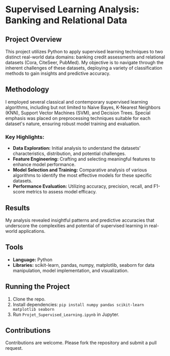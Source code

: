<h1>Supervised Learning Analysis: Banking and Relational Data</h1>

<h2>Project Overview</h2>
<p>This project utilizes Python to apply supervised learning techniques to two distinct real-world data domains: banking credit assessments and relational datasets (Cora, CiteSeer, PubMed). My objective is to navigate through the inherent challenges of these datasets, deploying a variety of classification methods to gain insights and predictive accuracy.</p>

<h2>Methodology</h2>
<p>I employed several classical and contemporary supervised learning algorithms, including but not limited to Naive Bayes, K-Nearest Neighbors (KNN), Support Vector Machines (SVM), and Decision Trees. Special emphasis was placed on preprocessing techniques suitable for each dataset's nature, ensuring robust model training and evaluation.</p>

<h3>Key Highlights:</h3>
<ul>
  <li><strong>Data Exploration:</strong> Initial analysis to understand the datasets' characteristics, distribution, and potential challenges.</li>
  <li><strong>Feature Engineering:</strong> Crafting and selecting meaningful features to enhance model performance.</li>
  <li><strong>Model Selection and Training:</strong> Comparative analysis of various algorithms to identify the most effective models for these specific datasets.</li>
  <li><strong>Performance Evaluation:</strong> Utilizing accuracy, precision, recall, and F1-score metrics to assess model efficacy.</li>
</ul>

<h2>Results</h2>
<p>My analysis revealed insightful patterns and predictive accuracies that underscore the complexities and potential of supervised learning in real-world applications.</p>

<h2>Tools</h2>
<ul>
  <li><strong>Language:</strong> Python</li>
  <li><strong>Libraries:</strong> scikit-learn, pandas, numpy, matplotlib, seaborn for data manipulation, model implementation, and visualization.</li>
</ul>

<h2>Running the Project</h2>
<ol>
  <li>Clone the repo.</li>
  <li>Install dependencies: <code>pip install numpy pandas scikit-learn matplotlib seaborn</code></li>
  <li>Run <code>Projet_Supervised_Learning.ipynb</code> in Jupyter.</li>
</ol>

<h2>Contributions</h2>
<p>Contributions are welcome. Please fork the repository and submit a pull request.</p>
